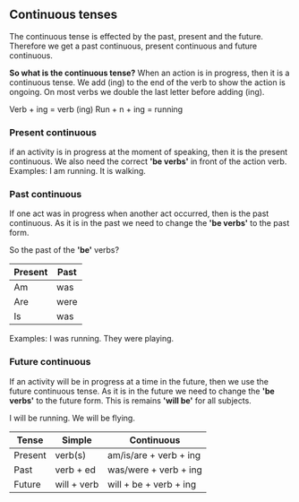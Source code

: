 ## Continuous tenses

The continuous tense is effected by the past, present and the future. Therefore we get a past continuous, present continuous and future continuous.

**So what is the continuous tense?**
When an action is in progress, then it is a continuous tense. We add (ing) to the end of the verb to show the action is ongoing. On most verbs we double the last letter before adding (ing).

Verb + ing = verb (ing)
Run + n + ing = running

### Present continuous
if an activity is in progress at the moment of speaking, then it is the present continuous. We also need the correct **'be verbs'** in front of the action verb.
Examples: 
I am running.
It is walking.

### Past continuous
If one act was in progress when another act occurred, then is the past continuous. As it is in the past we need to change the **'be verbs'** to the past form.

So the past of the **'be'** verbs?

| Present | Past |
|--|--|
| Am | was |
| Are | were |
| Is | was |

Examples: 
I was running.
They were playing.

### Future continuous
If an activity will be in progress at a time in the future, then we use the future continuous tense. As it is in the future we need to change the **'be verbs'** to the future form.
This is remains **'will be'** for all subjects.

I will be running.
We will be flying.

| Tense | Simple | Continuous |
|--|--|--|
| Present | verb(s) | am/is/are + verb + ing |
| Past | verb + ed | was/were + verb + ing |
| Future | will + verb | will + be + verb + ing |
